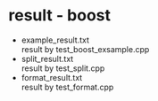 result - boost
===============

- example_result.txt <br/>
result by test_boost_exsample.cpp <br/>
- split_result.txt <br/>
result by test_split.cpp <br/>
- format_result.txt <br/>
result by test_format.cpp <br/>

